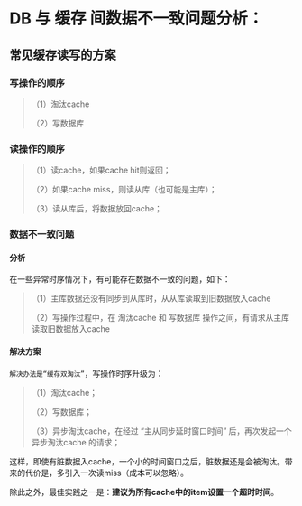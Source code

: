 # DB 与 缓存 间数据不一致问题分析：

## 常见缓存读写的方案

### 写操作的顺序

> （1）淘汰cache
>
> （2）写数据库



### 读操作的顺序

> （1）读cache，如果cache hit则返回；
>
> （2）如果cache miss，则读从库（也可能是主库）；
>
> （3）读从库后，将数据放回cache；



### 数据不一致问题

#### 分析

在一些异常时序情况下，有可能存在数据不一致的问题，如下：

> （1）主库数据还没有同步到从库时，从从库读取到旧数据放入cache
>
> （2）写操作过程中，在 淘汰cache 和 写数据库 操作之间，有请求从主库读取旧数据放入cache



#### 解决方案

`解决办法是“缓存双淘汰”`，写操作时序升级为：

> （1）淘汰cache；
>
> （2）写数据库；
>
> （3）异步淘汰cache，在经过 “主从同步延时窗口时间” 后，再次发起一个 异步淘汰cache 的请求；

这样，即使有脏数据入cache，一个小的时间窗口之后，脏数据还是会被淘汰。带来的代价是，多引入一次读miss（成本可以忽略）。

除此之外，最佳实践之一是：**建议为所有cache中的item设置一个超时时间**。









